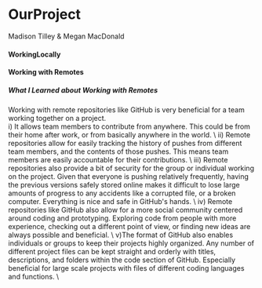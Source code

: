 # OurProject
Madison Tilley
&
Megan MacDonald
#### WorkingLocally


#### Working with Remotes
##### What I Learned about Working with Remotes
Working with remote repositories like GitHub is very beneficial for a team working together on a project. \
i) It allows team members to contribute from anywhere. This could be from their home after work, or from basically anywhere in the world. \\
ii) Remote repositories allow for easily tracking the history of pushes from different team members, and the contents of those pushes. This means team members are easily accountable for their contributions. \\
iii) Remote repositories also provide a bit of security for the group or individual working on the project. Given that everyone is pushing relatively frequently, having the previous versions safely stored online makes it difficult to lose large amounts of progress to any accidents like a corrupted file, or a broken computer. Everything is nice and safe in GitHub's hands. \\
iv) Remote repositories like GitHub also allow for a more social community centered around coding and prototyping. Exploring code from people with more experience, checking out a different point of view, or finding new ideas are always possible and beneficial. \\
v)The format of GitHub also enables individuals or groups to keep their projects highly organized. Any number of different project files can be kept straight and orderly with titles, descriptions, and folders within the code section of GitHub. Especially beneficial for large scale projects with files of different coding languages and functions. \\
